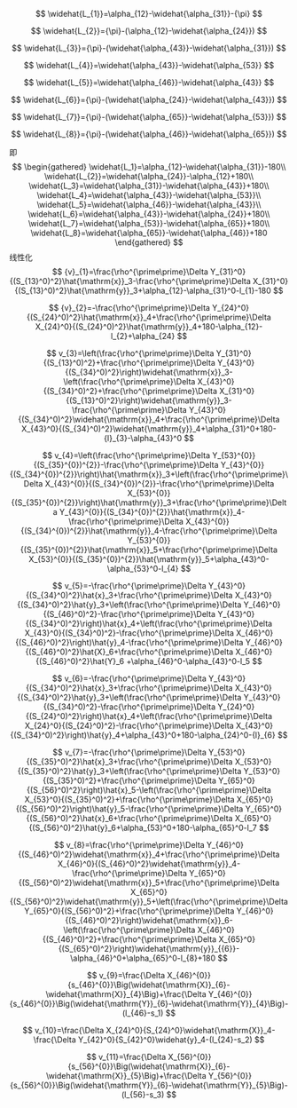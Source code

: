 $$
\widehat{L_{1}}=\alpha_{12}-\widehat{\alpha_{31}}-{\pi}
$$

$$
\widehat{L_{2}}={\pi}-(\alpha_{12}-\widehat{\alpha_{24}})
$$

$$
\widehat{L_{3}}={\pi}-(\widehat{\alpha_{43}}-\widehat{\alpha_{31}})
$$

$$
\widehat{L_{4}}=\widehat{\alpha_{43}}-\widehat{\alpha_{53}}
$$

$$
\widehat{L_{5}}=\widehat{\alpha_{46}}-\widehat{\alpha_{43}}
$$

$$
\widehat{L_{6}}={\pi}-(\widehat{\alpha_{24}}-\widehat{\alpha_{43}})
$$

$$
\widehat{L_{7}}={\pi}-(\widehat{\alpha_{65}}-\widehat{\alpha_{53}})
$$

$$
\widehat{L_{8}}={\pi}-(\widehat{\alpha_{46}}-\widehat{\alpha_{65}})
$$

即
$$
\begin{gathered}
\widehat{L_1}=\alpha_{12}-\widehat{\alpha_{31}}-180\\
\widehat{L_{2}}=\widehat{\alpha_{24}}-\alpha_{12}+180\\
\widehat{L_3}=\widehat{\alpha_{31}}-\widehat{\alpha_{43}}+180\\
\widehat{L_4}=\widehat{\alpha_{43}}-\widehat{\alpha_{53}}\\
\widehat{L_5}=\widehat{\alpha_{46}}-\widehat{\alpha_{43}}\\
\widehat{L_6}=\widehat{\alpha_{43}}-\widehat{\alpha_{24}}+180\\
\widehat{L_7}=\widehat{\alpha_{53}}-\widehat{\alpha_{65}}+180\\
\widehat{L_8}=\widehat{\alpha_{65}}-\widehat{\alpha_{46}}+180
\end{gathered}
$$
线性化
$$
{v}_{1}=\frac{\rho^{\prime\prime}\Delta Y_{31}^0}{(S_{13}^0)^2}\hat{\mathrm{x}}_3-\frac{\rho^{\prime\prime}\Delta X_{31}^0}{(S_{13}^0)^2}\hat{\mathrm{y}}_3+\alpha_{12}-\alpha_{31}^0-l_{1}-180
$$

$$
{v}_{2}=-\frac{\rho^{\prime\prime}\Delta Y_{24}^0}{(S_{24}^0)^2}\hat{\mathrm{x}}_4+\frac{\rho^{\prime\prime}\Delta X_{24}^0}{(S_{24}^0)^2}\hat{\mathrm{y}}_4+180-\alpha_{12}-l_{2}+\alpha_{24}
$$

$$
v_{3}=\left(\frac{\rho^{\prime\prime}\Delta Y_{31}^0}{(S_{13}^0)^2}+\frac{\rho^{\prime\prime}\Delta Y_{43}^0}{(S_{34}^0)^2}\right)\widehat{\mathrm{x}}_3-\left(\frac{\rho^{\prime\prime}\Delta X_{43}^0}{(S_{34}^0)^2}+\frac{\rho^{\prime\prime}\Delta X_{31}^0}{(S_{13}^0)^2}\right)\widehat{\mathrm{y}}_3-\frac{\rho^{\prime\prime}\Delta Y_{43}^0}{(S_{34}^0)^2}\widehat{\mathrm{x}}_4+\frac{\rho^{\prime\prime}\Delta X_{43}^0}{(S_{34}^0)^2}\widehat{\mathrm{y}}_4+\alpha_{31}^0+180-{l}_{3}-\alpha_{43}^0
$$

$$
v_{4}=\left(\frac{\rho^{\prime\prime}\Delta Y_{53}^{0}}{(S_{35}^{0})^{2}}-\frac{\rho^{\prime\prime}\Delta Y_{43}^{0}}{(S_{34}^{0})^{2}}\right)\hat{\mathrm{x}}_3+\left(\frac{\rho^{\prime\prime}\Delta X_{43}^{0}}{(S_{34}^{0})^{2}}-\frac{\rho^{\prime\prime}\Delta X_{53}^{0}}{(S_{35}^{0})^{2}}\right)\hat{\mathrm{y}}_3+\frac{\rho^{\prime\prime}\Delta Y_{43}^{0}}{(S_{34}^{0})^{2}}\hat{\mathrm{x}}_4-\frac{\rho^{\prime\prime}\Delta X_{43}^{0}}{(S_{34}^{0})^{2}}\hat{\mathrm{y}}_4-\frac{\rho^{\prime\prime}\Delta Y_{53}^{0}}{(S_{35}^{0})^{2}}\hat{\mathrm{x}}_5+\frac{\rho^{\prime\prime}\Delta X_{53}^{0}}{(S_{35}^{0})^{2}}\hat{\mathrm{y}}_5+\alpha_{43}^0-\alpha_{53}^0-l_{4}
$$

$$
v_{5}=-\frac{\rho^{\prime\prime}\Delta Y_{43}^0}{(S_{34}^0)^2}\hat{x}_3+\frac{\rho^{\prime\prime}\Delta X_{43}^0}{(S_{34}^0)^2}\hat{y}_3+\left(\frac{\rho^{\prime\prime}\Delta Y_{46}^0}{(S_{46}^0)^2}-\frac{\rho^{\prime\prime}\Delta Y_{43}^0}{(S_{34}^0)^2}\right)\hat{x}_4+\left(\frac{\rho^{\prime\prime}\Delta X_{43}^0}{(S_{34}^0)^2}-\frac{\rho^{\prime\prime}\Delta X_{46}^0}{(S_{46}^0)^2}\right)\hat{y}_4-\frac{\rho^{\prime\prime}\Delta Y_{46}^0}{(S_{46}^0)^2}\hat{X}_6+\frac{\rho^{\prime\prime}\Delta X_{46}^0}{(S_{46}^0)^2}\hat{Y}_6 +\alpha_{46}^0-\alpha_{43}^0-l_5
$$

$$
v_{6}=-\frac{\rho^{\prime\prime}\Delta Y_{43}^0}{(S_{34}^0)^2}\hat{x}_3+\frac{\rho^{\prime\prime}\Delta X_{43}^0}{(S_{34}^0)^2}\hat{y}_3+\left(\frac{\rho^{\prime\prime}\Delta Y_{43}^0}{(S_{34}^0)^2}-\frac{\rho^{\prime\prime}\Delta Y_{24}^0}{(S_{24}^0)^2}\right)\hat{x}_4+\left(\frac{\rho^{\prime\prime}\Delta X_{24}^0}{(S_{24}^0)^2}-\frac{\rho^{\prime\prime}\Delta X_{43}^0}{(S_{34}^0)^2}\right)\hat{y}_4+\alpha_{43}^0+180-\alpha_{24}^0-{l}_{6}
$$

$$
v_{7}=-\frac{\rho^{\prime\prime}\Delta Y_{53}^0}{(S_{35}^0)^2}\hat{x}_3+\frac{\rho^{\prime\prime}\Delta X_{53}^0}{(S_{35}^0)^2}\hat{y}_3+\left(\frac{\rho^{\prime\prime}\Delta Y_{53}^0}{(S_{35}^0)^2}+\frac{\rho^{\prime\prime}\Delta Y_{65}^0}{(S_{56}^0)^2}\right)\hat{x}_5-\left(\frac{\rho^{\prime\prime}\Delta X_{53}^0}{(S_{35}^0)^2}+\frac{\rho^{\prime\prime}\Delta X_{65}^0}{(S_{56}^0)^2}\right)\hat{y}_5-\frac{\rho^{\prime\prime}\Delta Y_{65}^0}{(S_{56}^0)^2}\hat{x}_6+\frac{\rho^{\prime\prime}\Delta X_{65}^0}{(S_{56}^0)^2}\hat{y}_6+\alpha_{53}^0+180-\alpha_{65}^0-l_7
$$

$$
v_{8}=\frac{\rho^{\prime\prime}\Delta Y_{46}^0}{(S_{46}^0)^2}\widehat{\mathrm{x}}_4+\frac{\rho^{\prime\prime}\Delta X_{46}^0}{(S_{46}^0)^2}\widehat{\mathrm{y}}_4-\frac{\rho^{\prime\prime}\Delta Y_{65}^0}{(S_{56}^0)^2}\widehat{\mathrm{x}}_5+\frac{\rho^{\prime\prime}\Delta X_{65}^0}{(S_{56}^0)^2}\widehat{\mathrm{y}}_5+\left(\frac{\rho^{\prime\prime}\Delta Y_{65}^0}{(S_{56}^0)^2}+\frac{\rho^{\prime\prime}\Delta Y_{46}^0}{(S_{46}^0)^2}\right)\widehat{\mathrm{x}}_6-\left(\frac{\rho^{\prime\prime}\Delta X_{46}^0}{(S_{46}^0)^2}+\frac{\rho^{\prime\prime}\Delta X_{65}^0}{(S_{65}^0)^2}\right)\widehat{\mathrm{y}}_{{6}}-\alpha_{46}^0+\alpha_{65}^0-l_{8}+180
$$


$$
v_{9}=\frac{\Delta X_{46}^{0}}{s_{46}^{0}}\Big(\widehat{\mathrm{X}}_{6}-\widehat{\mathrm{X}}_{4}\Big)+\frac{\Delta Y_{46}^{0}}{s_{46}^{0}}\Big(\widehat{\mathrm{Y}}_{6}-\widehat{\mathrm{Y}}_{4}\Big)-(l_{46}-s_1)
$$

$$
v_{10}=\frac{\Delta X_{24}^0}{S_{24}^0}\widehat{\mathrm{X}}_4-\frac{\Delta Y_{42}^0}{S_{42}^0}\widehat{y}_4-(l_{24}-s_2)
$$

$$
v_{11}=\frac{\Delta X_{56}^{0}}{s_{56}^{0}}\Big(\widehat{\mathrm{X}}_{6}-\widehat{\mathrm{X}}_{5}\Big)+\frac{\Delta Y_{56}^{0}}{s_{56}^{0}}\Big(\widehat{\mathrm{Y}}_{6}-\widehat{\mathrm{Y}}_{5}\Big)-(l_{56}-s_3)
$$

